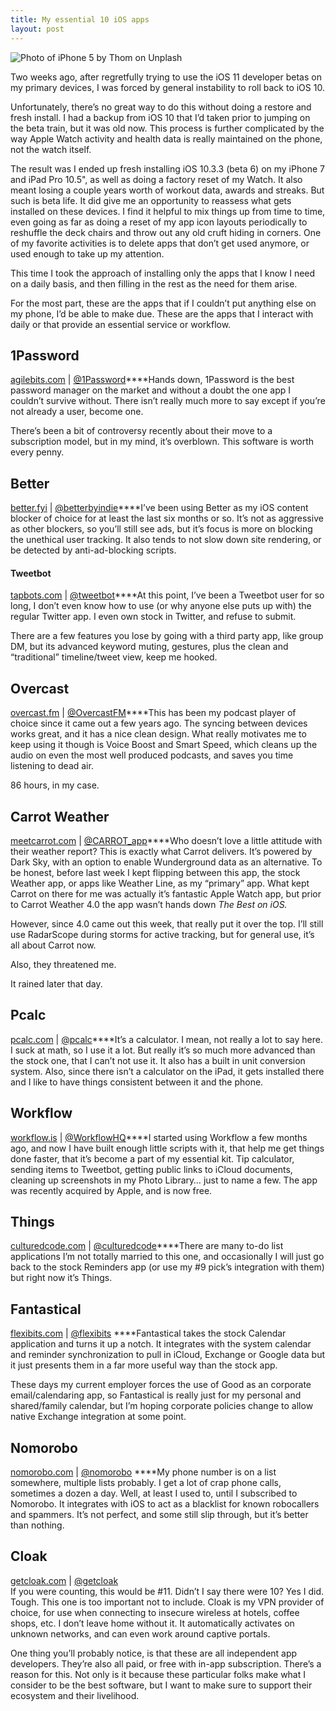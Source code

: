 ```yaml
---
title: My essential 10 iOS apps
layout: post
---
```


![Photo of iPhone 5 by Thom on Unplash](https://cdn-images-1.medium.com/max/800/1*0dxXbSotG_kgGMczML5a2A.jpeg)

Two weeks ago, after regretfully trying to use the iOS 11 developer betas on my
primary devices, I was forced by general instability to roll back to iOS 10.

Unfortunately, there’s no great way to do this without doing a restore and fresh
install. I had a backup from iOS 10 that I’d taken prior to jumping on the beta
train, but it was old now. This process is further complicated by the way Apple
Watch activity and health data is really maintained on the phone, not the watch
itself.

The result was I ended up fresh installing iOS 10.3.3 (beta 6) on my iPhone 7
and iPad Pro 10.5", as well as doing a factory reset of my Watch. It also meant
losing a couple years worth of workout data, awards and streaks. But such is
beta life. It did give me an opportunity to reassess what gets installed on
these devices. I find it helpful to mix things up from time to time, even going
as far as doing a reset of my app icon layouts periodically to reshuffle the
deck chairs and throw out any old cruft hiding in corners. One of my favorite
activities is to delete apps that don’t get used anymore, or used enough to take
up my attention.

This time I took the approach of installing only the apps that I know I need on
a daily basis, and then filling in the rest as the need for them arise.

For the most part, these are the apps that if I couldn’t put anything else on my
phone, I’d be able to make due. These are the apps that I interact with daily or
that provide an essential service or workflow.

## 1Password

[agilebits.com](https://agilebits.com/) |
[@1Password](https://twitter.com/1password)****Hands down, 1Password is the best
password manager on the market and without a doubt the one app I couldn’t
survive without. There isn’t really much more to say except if you’re not
already a user, become one.

There’s been a bit of controversy recently about their move to a subscription
model, but in my mind, it’s overblown. This software is worth every penny.

## Better

[better.fyi](https://better.fyi/) |
[@betterbyindie](https://twitter.com/betterbyindie)****I’ve been using Better as
my iOS content blocker of choice for at least the last six months or so. It’s
not as aggressive as other blockers, so you’ll still see ads, but it’s focus is
more on blocking the unethical user tracking. It also tends to not slow down
site rendering, or be detected by anti-ad-blocking scripts.

#### Tweetbot

[tapbots.com](https://tapbots.com/tweetbot/) |
[@tweetbot](https://twitter.com/tweetbot)****At this point, I’ve been a Tweetbot
user for so long, I don’t even know how to use (or why anyone else puts up with)
the regular Twitter app. I even own stock in Twitter, and refuse to submit.

There are a few features you lose by going with a third party app, like group
DM, but its advanced keyword muting, gestures, plus the clean and “traditional”
timeline/tweet view, keep me hooked.

## Overcast

[overcast.fm](https://overcast.fm/) |
[@OvercastFM](https://twitter.com/OvercastFM)****This has been my podcast player
of choice since it came out a few years ago. The syncing between devices works
great, and it has a nice clean design. What really motivates me to keep using it
though is Voice Boost and Smart Speed, which cleans up the audio on even the
most well produced podcasts, and saves you time listening to dead air.

86 hours, in my case.

## Carrot Weather

[meetcarrot.com](http://www.meetcarrot.com/weather/) |
[@CARROT_app](https://twitter.com/CARROT_app)****Who doesn’t love a little
attitude with their weather report? This is exactly what Carrot delivers. It’s
powered by Dark Sky, with an option to enable Wunderground data as an
alternative. To be honest, before last week I kept flipping between this app,
the stock Weather app, or apps like Weather Line, as my “primary” app. What kept
Carrot on there for me was actually it’s fantastic Apple Watch app, but prior to
Carrot Weather 4.0 the app wasn’t hands down *The Best on iOS.*

However, since 4.0 came out this week, that really put it over the top. I’ll
still use RadarScope during storms for active tracking, but for general use,
it’s all about Carrot now.

Also, they threatened me.

<span class="figcaption_hack">It rained later that day.</span>

## Pcalc

[pcalc.com](http://pcalc.com/) | [@pcalc](https://twitter.com/pcalc)****It’s a
calculator. I mean, not really a lot to say here. I suck at math, so I use it a
lot. But really it’s so much more advanced than the stock one, that I can’t not
use it. It also has a built in unit conversion system. Also, since there isn’t a
calculator on the iPad, it gets installed there and I like to have things
consistent between it and the phone.

## Workflow

[workflow.is](http://workflow.is/) |
[@WorkflowHQ](https://twitter.com/WorkflowHQ)****I started using Workflow a few
months ago, and now I have built enough little scripts with it, that help me get
things done faster, that it’s become a part of my essential kit. Tip calculator,
sending items to Tweetbot, getting public links to iCloud documents, cleaning up
screenshots in my Photo Library… just to name a few. The app was recently
acquired by Apple, and is now free.

## Things

[culturedcode.com](https://culturedcode.com/things/) |
[@culturedcode](https://twitter.com/culturedcode)****There are many to-do list
applications I’m not totally married to this one, and occasionally I will just
go back to the stock Reminders app (or use my #9 pick’s integration with them)
but right now it’s Things.

## Fantastical

[flexibits.com](https://flexibits.com/) |
[@flexibits](https://twitter.com/flexibits) ****Fantastical takes the stock
Calendar application and turns it up a notch. It integrates with the system
calendar and reminder synchronization to pull in iCloud, Exchange or Google data
but it just presents them in a far more useful way than the stock app.

These days my current employer forces the use of Good as an corporate
email/calendaring app, so Fantastical is really just for my personal and
shared/family calendar, but I’m hoping corporate policies change to allow native
Exchange integration at some point.

## Nomorobo

[nomorobo.com](https://www.nomorobo.com/) |
[@nomorobo](https://twitter.com/nomorobo) ****My phone number is on a list
somewhere, multiple lists probably. I get a lot of crap phone calls, sometimes a
dozen a day. Well, at least I used to, until I subscribed to Nomorobo. It
integrates with iOS to act as a blacklist for known robocallers and spammers.
It’s not perfect, and some still slip through, but it’s better than nothing.

## Cloak

[getcloak.com](https://www.getcloak.com/) |
[@getcloak](https://twitter.com/getcloak/)<br> If you were counting, this would
be #11. Didn’t I say there were 10? Yes I did. Tough. This one is too important
not to include. Cloak is my VPN provider of choice, for use when connecting to
insecure wireless at hotels, coffee shops, etc. I don’t leave home without it.
It automatically activates on unknown networks, and can even work around captive
portals.

One thing you’ll probably notice, is that these are all independent app
developers. They’re also all paid, or free with in-app subscription. There’s a
reason for this. Not only is it because these particular folks make what I
consider to be the best software, but I want to make sure to support their
ecosystem and their livelihood.
